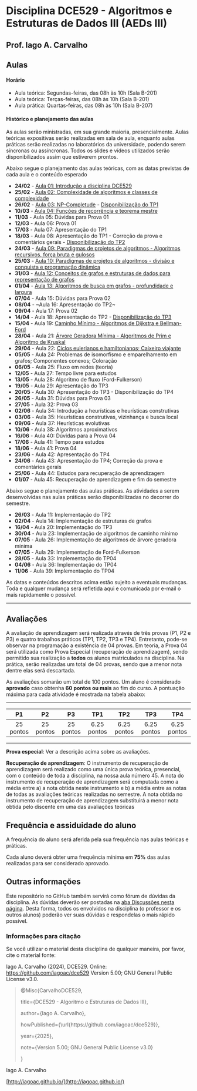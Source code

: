 # Disciplina DCE529 - Algoritmos e Estruturas de Dados III (AEDs III)

## Prof. Iago A. Carvalho

## Aulas

#### Horário

- Aula teórica: Segundas-feiras, das 08h às 10h (Sala B-201)
- Aula teórica: Terças-feiras, das 08h às 10h (Sala B-201)
- Aula prática: Quartas-feiras, das 08h às 10h (Sala B-207)

#### Histórico e planejamento das aulas

As aulas serão ministradas, em sua grande maioria, presencialmente. Aulas teóricas expositivas serão realizadas em sala de aula, enquanto aulas práticas serão realizadas no laboratórios da universidade, podendo serem síncronas ou assíncronas. Todos os slides e vídeos utilizados serão disponibilizados assim que estiverem prontos.  

Abaixo segue o planejamento das aulas teóricas, com as datas previstas de cada aula e o conteúdo esperado

-  **24/02** - [Aula 01: Introdução a disciplina DCE529](slides/aula_01.pdf)
-  **25/02** - [Aula 02: Complexidade de algoritmos e classes de complexidade](slides/aula_02.pdf)
-  **26/02** - [Aula 03: NP-Completude](slides/aula_03.pdf) - [Disponibilização do TP1](trabalhos/tp01/descricao.pdf)
-  **10/03** - [Aula 04: Funções de recorrência e teorema mestre](slides/aula_04.pdf)
-  **11/03** - Aula 05: Dúvidas para Prova 01
-  **12/03** - Aula 06: Prova 01
-  **17/03** - Aula 07: Apresentação do TP1
-  **18/03** - Aula 08: Apresentação do TP1 - Correção da prova e comentários gerais - [Disponibilização do TP2](trabalhos/tp02/descricao.pdf)
-  **24/03** - [Aula 09: Paradigmas de projetos de algoritmos - Algoritmos recursivos, força bruta e gulosos](slides/aula_09.pdf)
-  **25/03** - [Aula 10: Paradigmas de projetos de algoritmos - divisão e conquista e programação dinâmica](slides/aula_10.pdf)
-  **31/03** - [Aula 12: Conceitos de grafos e estruturas de dados para representação de grafos](slides/aula_12.pdf)
-  **01/04** - [Aula 13: Algoritmos de busca em grafos - profundidade e largura](slides/aula_13.pdf)
-  **07/04** - Aula 15: Dúvidas para Prova 02
-  **08/04** - ~Aula 16: Apresentação do TP2~
-  **09/04** - Aula 17: Prova 02
-  **14/04** - Aula 18: Apresentação do TP2 - [Disponibilização do TP3](trabalhos/tp03/descricao.pdf)
-  **15/04** - Aula 19: [Caminho Mínimo - Algoritmos de Dijkstra e Bellman-Ford](slides/aula_19.pdf)
-  **28/04** - Aula 21: [Árvore Geradora Mínima - Algoritmos de Prim e Algoritmo de Kruskal](slides/aula_21.pdf)
-  **29/04** - Aula 22: [Ciclos eulerianos e hamiltonianos; Caixeiro viajante](slides/aula_22.pdf)
-  **05/05** - Aula 24: Problemas de isomorfismo e emparelhamento em grafos; Componentes conexos; Coloração
-  **06/05** - Aula 25: Fluxo em redes (teoria)
-  **12/05** - Aula 27: Tempo livre para estudos 
-  **13/05** - Aula 28: Algoritmo de fluxo (Ford-Fulkerson)
-  **19/05** - Aula 29: Apresentação do TP3
-  **20/05** - Aula 30: Apresentação do TP3 - Disponibilização do TP4
-  **26/05** - Aula 31: Dúvidas para Prova 03
-  **27/05** - Aula 32: Prova 03
-  **02/06** - Aula 34: Introdução a heurísticas e heurísticas construtivas
-  **03/06** - Aula 35: Heurísticas construtivas, vizinhança e busca local
-  **09/06** - Aula 37: Heurísticas evolutivas
-  **10/06** - Aula 38: Algoritmos aproximativos
-  **16/06** - Aula 40: Dúvidas para a Prova 04
-  **17/06** - Aula 41: Tempo para estudos
-  **18/06** - Aula 41: Prova 04
-  **23/06** - Aula 42: Apresentação do TP4
-  **24/06** - Aula 43: Apresentação do TP4; Correção da prova e comentários gerais
-  **25/06** - Aula 44: Estudos para recuperação de aprendizagem
-  **01/07** - Aula 45: Recuperação de aprendizagem e fim do semestre

Abaixo segue o planejamento das aulas práticas. As atividades a serem desenvolvidas nas aulas práticas serão disponibilizadas no decorrer do semestre.

-  **26/03** - Aula 11: Implementação do TP2
-  **02/04** - Aula 14: Implementação de estruturas de grafos
-  **16/04** - Aula 20: Implementação do TP3
-  **30/04** - Aula 23: Implementação de algoritmos de caminho mínimo
-  **07/05** - Aula 26: Implementação de algoritmos de árvore geradora mínima
-  **07/05** - Aula 29: Implementação de Ford-Fulkerson
-  **28/05** - Aula 33: Implementação do TP04
-  **04/06** - Aula 36: Implementação do TP04
-  **11/06** - Aula 39: Implementação do TP04

As datas e conteúdos descritos acima estão sujeito a eventuais mudanças. Toda e qualquer mudança será refletida aqui e comunicada por e-mail o mais rapidamente o possível.

---

## Avaliações

A avaliação de aprendizagem será realizada através de três provas (P1, P2 e P3) e quatro trabalhos práticos (TP1, TP2, TP3 e TP4). Entretanto, pode-se observar na programação a existência de 04 provas. Em teoria, a Prova 04 será utilizada como Prova Especial (recuperação de aprendizagem), sendo permitido sua realização a **todos** os alunos matriculados na disciplina. Na prática, serão realizadas um total de 04 provas, sendo que a menor nota dentre elas será descartada.
  
As avaliações somarão um total de 100 pontos. Um aluno é considerado **aprovado** caso obtenha **60 pontos ou mais** ao fim do curso. A pontuação máxima para cada atividade é mostrada na tabela abaixo:

---

| P1 | P2 | P3 | TP1 | TP2 | TP3 | TP4 |
| :------------: | :------------: | :------------: | :------------: | :------------: | :------------: | :------------: |
| 25 pontos | 25 pontos | 25 pontos | 6.25 pontos | 6.25 pontos | 6.25 pontos | 6.25 pontos|

---

**Prova especial**: Ver a descrição acima sobre as avaliações.

**Recuperação de aprendizagem**: O instrumento de recuperação de aprendizagem será realizado como uma única prova teórica, presencial, com o conteúdo de toda a disciplina, na nossa aula número 45. A nota do instrumento de recuperação de aprendizagem será computada como a média entre a) a nota obtida neste instrumento e b) a média entre as notas de todas as avaliações teóricas realizadas no semestre. A nota obtida no instrumento de recuperação de aprendizagem substituirá a menor nota obtida pelo discente em uma das avaliações teóricas

## Frequência e assiduidade do aluno

A frequência do aluno será aferida pela sua frequência nas aulas teóricas e práticas.

Cada aluno deverá obter uma frequência mínima em **75%** das aulas realizadas para ser considerado aprovado.



## Outras informações

Este repositório no GitHub também servirá como fórum de dúvidas da disciplina. As dúvidas deverão ser postadas na [aba Discussões nesta página](https://github.com/iagoac/dce529/discussions). Desta forma, todos os envolvidos na disciplina (o professor e os outros alunos) poderão ver suas dúvidas e respondelas o mais rápido possível.

### Informações para citação

  

Se você utilizar o material desta disciplina de qualquer maneira, por favor, cite o material fonte:

  

Iago A. Carvalho (2024), DCE529. Online: https://github.com/iagoac/dce529 Version 5.00; GNU General Public License v3.0.

  
  

> @Misc{CarvalhoDCE529,
>
> title={DCE529 - Algoritmo e Estruturas de Dados III},
>
> author={Iago A. Carvalho},
>
> howPublished={\url{https&#58;//github\.com/iagoac/dce529}},
>
> year={2025},
> 
> note={Version 5.00; GNU General Public License v3.0}
>
> }


Iago A. Carvalho

[http://iagoac.github.io/](http://iagoac.github.io/)
